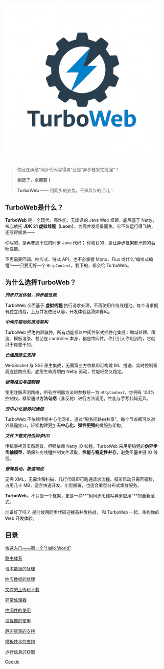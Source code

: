 # <img src=".\docs\image\logo.png"/>
>  你还在纠结“同步代码写得爽”还是“异步框架性能强”？
>
> **别选了，全都要！**
>
> **TurboWeb** —— 用同步的姿势，干掉异步的活儿！



## TurboWeb是什么？

**TurboWeb** 是一个现代、高性能、无废话的 Java Web 框架，底层基于 Netty，核心依托 **JDK 21 虚拟线程（Loom）**，为高并发场景而生。它不仅运行得飞快，还写得极爽——

你写的，是再普通不过的同步 Java 代码；
你收获的，是让异步框架都汗颜的吞吐性能。

不再需要回调、响应式、链式 API，也不必掌握 Mono、Flux 或什么“编排式编程”——只要用好一个 `HttpContext`，剩下的，都交给 TurboWeb。

## 为什么选择TurboWeb？

**_同步开发体验，异步级性能_**

TurboWeb 全面基于 **虚拟线程** 执行请求处理，不再使用传统线程池。每个请求拥有独立线程，上万并发依旧从容，开发体验丝滑如春风。

**_中间件驱动的灵活架构_**

TurboWeb 拒绝内置臃肿，所有功能都以中间件形式插件化集成：跨域处理、限流、模板渲染、甚至是 controller 本身，都是中间件。你只引入你用到的，它就只干你想干的。

**_长连接原生支持_**

WebSocket 与 SSE 原生集成，无需第三方依赖即可构建 IM、推送、实时控制等高连接数应用，底层生命周期由 Netty 驱动，性能轻盈又稳定。

**_极简路由与控制器_**

使用注解声明路由，所有控制器方法的参数统一为 `HttpContext`，你拥有 100% 控制权。框架通过**方法句柄**（非反射）进行方法调用，性能与手写代码无异。

**_去中心化服务间通信_**

TurboWeb 不依赖传统中心化网关。通过“服务间路由共享”，每个节点都可以对外暴露接口，轻松构建更加**去中心化、弹性更强**的微服务架构。

**_文件下载支持伪异步I/O_**

传统零拷贝虽然高效，但强依赖 Netty IO 线程。TurboWeb 采用更稳健的**伪异步传输模型**，确保业务线程控制文件读取，**性能与稳定性并存**，避免阻塞关键 IO 线程。

**_最简启动，极速响应_**

无需 XML，无需注解扫描，几行代码即可跑通请求流程。框架启动只需百毫秒，占用几十 MB，适合快速开发、小型部署，也适合重型分布式集群服务。



**TurboWeb**，不只是一个框架，更是一种**“用同步思维写异步应用”**的全新范式。

准备好了吗？
是时候用同步代码迎接高并发挑战，
和 TurboWeb 一起，重构你的 Web 开发体验。



## 目录

[快速入门——第一个“Hello World”](./docs/quickstart.md)

[路由体系](./docs/router.md)

[请求数据的处理](./docs/request.md)

[响应数据的处理](./docs/response.md)

[文件的上传和下载](./docs/file.md)

[异常处理器](./docs/exceptionhandler.md)

[中间件的使用](./docs/middleware.md)

[拦截器的使用](./docs/interceptor.md)

[静态资源的支持](./docs/staticresource.md)

[模板技术的支持](./docs/template.md)

[运行信息的获取](./docs/serverinfo.md)

[Cookie](./docs/cookie.md)
